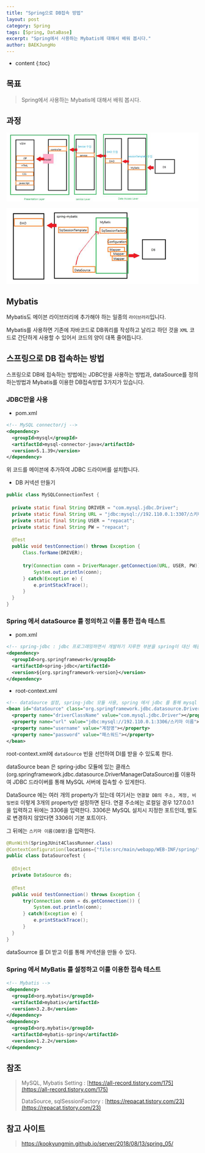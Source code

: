 ```yaml
---
title: "Spring으로 DB접속 방법"
layout: post
category: Spring
tags: [Spring, DataBase]
excerpt: "Spring에서 사용하는 Mybatis에 대해서 배워 봅시다."
author: BAEKJungHo
---
```


* content
{:toc}

## 목표

  > Spring에서 사용하는 Mybatis에 대해서 배워 봅시다.

## 과정

  ![h1](/images/posts/201906/h1.jpg)

  ![h2](/images/posts/201906/h2.jpg)

## Mybatis

  Mybatis도 메이븐 라이브러리에 추가해야 하는 일종의 `라이브러리`입니다.

  Mybatis를 사용하면 기존에 자바코드로 DB쿼리를 작성하고 날리고 하던 것을 `XML` 코드로 간단하게
  사용할 수 있어서 코드의 양이 대폭 줄어듭니다.

## 스프링으로 DB 접속하는 방법

  스프링으로 DB에 접속하는 방법에는 JDBC만을 사용하는 방법과, dataSource를 정의하는방법과 Mybatis를 이용한
  DB접속방법 3가지가 있습니다.

### JDBC만을 사용

  - pom.xml

  ```xml
  <!-- MySQL connector/j -->
  <dependency>
    <groupId>mysql</groupId>
    <artifactId>mysql-connector-java</artifactId>
    <version>5.1.39</version>
  </dependency>
  ```

  위 코드를 메이븐에 추가하여 JDBC 드라이버를 설치합니다.

  - DB 커넥션 만들기

  ```java
  public class MySQLConnectionTest {

    private static final String DRIVER = "com.mysql.jdbc.Driver";
    private static final String URL = "jdbc:mysql://192.110.0.1:3307/스키마 이름";
    private static final String USER = "repacat";
    private static final String PW = "repacat";

    @Test
    public void testConnection() throws Exception {
        Class.forName(DRIVER);

        try(Connection conn = DriverManager.getConnection(URL, USER, PW)) {
            System.out.println(conn);
        } catch(Exception e) {
            e.printStackTrace();
        }
    }
  }
  ```

### Spring 에서 dataSource 를 정의하고 이를 통한 접속 테스트

  - pom.xml

  ```xml
  <!-- spring-jdbc : jdbc 프로그래밍하면서 개발하기 지루한 부분을 spring이 대신 해줌 -->
  <dependency>
    <groupId>org.springframework</groupId>
    <artifactId>spring-jdbc</artifactId>
    <version>${org.springframework-version}</version>
  </dependency>
  ```

  - root-context.xml

  ```xml
  <!-- dataSource 설정, spring-jdbc 모듈 사용, spring 에서 jdbc 를 통해 mysql 에 접속할 수 있게 함 -->
  <bean id="dataSource" class="org.springframework.jdbc.datasource.DriverManagerDataSource">
    <property name="driverClassName" value="com.mysql.jdbc.Driver"></property>
    <property name="url" value="jdbc:mysql://192.110.0.1:3306/스키마 이름"></property>
    <property name="username" value="계정명"></property>
    <property name="password" value="패스워드"></property>
  </bean>
  ```

  root-context.xml에 `dataSource` 빈을 선언하여 DI를 받을 수 있도록 한다.

  dataSource bean 은 spring-jdbc 모듈에 있는 클래스(org.springframework.jdbc.datasource.DriverManagerDataSource)를 이용하여 JDBC 드라이버를 통해 MySQL 서버에 접속할 수 있게한다.

  DataSource 에는 여러 개의 property가 있는데 여기서는 `연결할 DB의 주소, 계정, 비밀번호` 이렇게 3개의 property만 설정하면 된다. 연결 주소에는 로컬일 경우  127.0.0.1을 입력하고 뒤에는 3306을 입력한다. 3306은 MySQL 설치시 지정한 포트인데, 별도로 변경하지 않았다면 3306이 기본 포트이다.

  그 뒤에는 `스키마 이름(DB명)`을 입력한다.

  ```java
  @RunWith(SpringJUnit4ClassRunner.class)
  @ContextConfiguration(locations={"file:src/main/webapp/WEB-INF/spring/**/*.xml"})
  public class DataSourceTest {

    @Inject
    private DataSource ds;

    @Test
    public void testConnection() throws Exception {
        try(Connection conn = ds.getConnection()) {
            System.out.println(conn);
        } catch(Exception e) {
            e.printStackTrace();
        }
    }
  }
  ```

  dataSourrce 를 DI 받고 이를 통해 커넥션을 만들 수 있다.

### Spring 에서 MyBatis 를 설정하고 이를 이용한 접속 테스트

  ```xml
  <!-- Mybatis -->
  <dependency>
    <groupId>org.mybatis</groupId>
    <artifactId>mybatis</artifactId>
    <version>3.2.8</version>
  </dependency>
  <dependency>
    <groupId>org.mybatis</groupId>
    <artifactId>mybatis-spring</artifactId>
    <version>1.2.2</version>
  </dependency>
  ```


## 참조

  > MySQL, Mybatis Setting : [https://all-record.tistory.com/175](https://all-record.tistory.com/175)
  >
  > DataSource, sqlSessionFactory : [https://repacat.tistory.com/23](https://repacat.tistory.com/23)

## 참고 사이트

  > https://kookyungmin.github.io/server/2018/08/13/spring_05/
